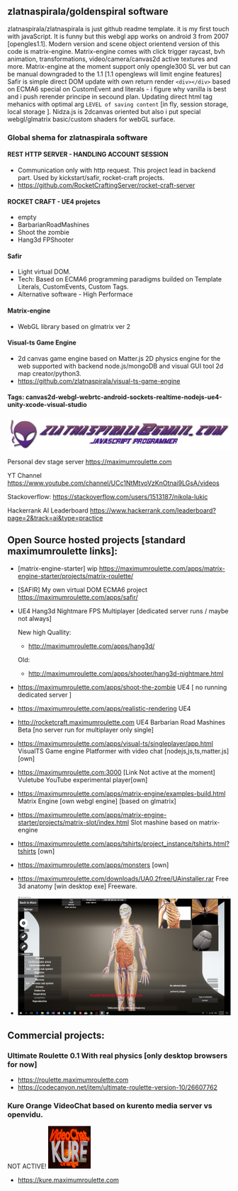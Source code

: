## zlatnaspirala/goldenspiral software

zlatnaspirala/zlatnaspirala is just github readme template. it is my first touch with javaScript. It is funny but this webgl app works on android 3 from 2007 [opengles1.1].
Modern version and scene object orientend version of this code is matrix-engine. Matrix-engine comes with click trigger raycast, bvh animation, transformations, video/camera/canvas2d active textures and more. 
Matrix-engine at the moment support only opengle300 SL ver but can be manual downgraded to the 1.1 [1.1 openglews will limit engine features]
Safir is simple direct DOM update with own return render `<div></div>` based on ECMA6 special on CustomEvent and literals - i figure why vanilla is best and i push rerender principe in secound plan. Updating direct html tag mehanics 
with optimal arg `LEVEL of saving content` [in fly, session storage, local storage ]. Nidza.js is 2dcanvas oriented but also i put special webgl/glmatrix basic/custom shaders for webGL surface. 

### Global shema for zlatnaspirala software

#### REST HTTP SERVER - HANDLING ACCOUNT SESSION 
- Communication only with http request. This project lead in backend part. Used by kickstart/safir, rocket-craft projects.
- https://github.com/RocketCraftingServer/rocket-craft-server

#### ROCKET CRAFT - UE4 projetcs
  - empty
  - BarbarianRoadMashines
  - Shoot the zombie
  - Hang3d FPShooter

#### Safir 
 - Light virtual DOM.
 - Tech: Based on ECMA6 programming paradigms builded on Template Literals, CustomEvents, Custom Tags.
 - Alternative software - High Performace

#### Matrix-engine
- WebGL library based on glmatrix ver 2

#### Visual-ts Game Engine
- 2d canvas game engine based on Matter.js 2D physics engine for the web supported with backend node.js/mongoDB and visual GUI tool 2d map creator/python3.
- https://github.com/zlatnaspirala/visual-ts-game-engine


#### Tags: canvas2d-webgl-webrtc-android-sockets-realtime-nodejs-ue4-unity-xcode-visual-studio
![](https://github.com/zlatnaspirala/zlatnaspirala/blob/master/images/nikola_lukic.png)

Personal dev stage server https://maximumroulette.com

YT Channel https://www.youtube.com/channel/UCc1NtMtvoVzKnOtnai9LGsA/videos

Stackoverflow: https://stackoverflow.com/users/1513187/nikola-lukic

Hackerrank AI Leaderboard https://www.hackerrank.com/leaderboard?page=2&track=ai&type=practice


## Open Source hosted projects [standard maximumroulette links]:

 - [matrix-engine-starter] wip
    https://maximumroulette.com/apps/matrix-engine-starter/projects/matrix-roulette/ 
 
 - [SAFIR] My own virtual DOM ECMA6 project https://maximumroulette.com/apps/safir/

 - UE4 Hang3d Nightmare FPS Multiplayer [dedicated server runs / maybe not always]

   New high Quallity:

    - http://maximumroulette.com/apps/hang3d/

   Old:
    - http://maximumroulette.com/apps/shooter/hang3d-nightmare.html
 
 - https://maximumroulette.com/apps/shoot-the-zombie  UE4 [ no running dedicated server ]

 - https://maximumroulette.com/apps/realistic-rendering  UE4 

 - http://rocketcraft.maximumroulette.com  UE4 Barbarian Road Mashines Beta [no server run for multiplayer only single]

 - https://maximumroulette.com/apps/visual-ts/singleplayer/app.html VisualTS Game engine Platformer with video chat [nodejs,js,ts,matter.js] [own]

 - https://maximumroulette.com:3000 [Link Not active at the moment]  Vuletube YouTube experimental player[own]

 - https://maximumroulette.com/apps/matrix-engine/examples-build.html  Matrix Engine [own webgl engine] [based on glmatrix]
 
 - https://maximumroulette.com/apps/matrix-engine-starter/projects/matrix-slot/index.html Slot mashine based on matrix-engine

 - https://maximumroulette.com/apps/tshirts/project_instance/tshirts.html?tshirts [own]

 - https://maximumroulette.com/apps/monsters [own]

 - https://maximumroulette.com/downloads/UA0.2free/UAinstaller.rar Free 3d anatomy [win desktop exe] Freeware.
 - ![](https://github.com/zlatnaspirala/maximumroulette-com/blob/master/2021/public/assets/images/ua/1.png)
   

## Commercial projects:

### Ultimate Roulette 0.1 With real physics [only desktop browsers for now]
 - https://roulette.maximumroulette.com
 - https://codecanyon.net/item/ultimate-roulette-version-10/26607762

### Kure Orange VideoChat based on kurento media server vs openvidu.

 NOT ACTIVE!
![KURE](https://github.com/zlatnaspirala/zlatnaspirala/blob/master/images/favicon-96x96.png)

 - https://kure.maximumroulette.com

